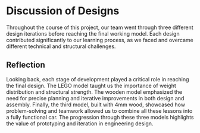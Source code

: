 # Discussion of Designs

Throughout the course of this project, our team went through three different design iterations before reaching the final working model. Each design contributed significantly to our learning process, as we faced and overcame different technical and structural challenges.

## Reflection
Looking back, each stage of development played a critical role in reaching the final design. The LEGO model taught us the importance of weight distribution and structural strength. The wooden model emphasized the need for precise planning and iterative improvements in both design and assembly. Finally, the third model, built with 4mm wood, showcased how problem-solving and teamwork allowed us to combine all these lessons into a fully functional car. The progression through these three models highlights the value of prototyping and iteration in engineering design.
